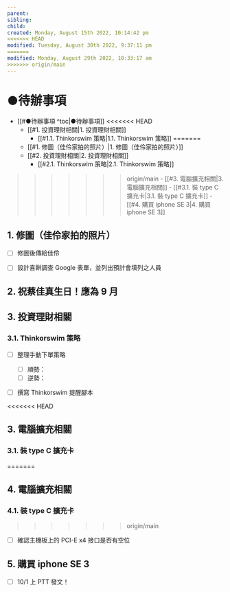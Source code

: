 ```yaml
---
parent: 
sibling: 
child: 
created: Monday, August 15th 2022, 10:14:42 pm
<<<<<<< HEAD
modified: Tuesday, August 30th 2022, 9:37:11 pm
=======
modified: Monday, August 29th 2022, 10:33:17 am
>>>>>>> origin/main
---
```

# ●待辦事項

- [[#●待辦事項 ^toc|●待辦事項]]
<<<<<<< HEAD
	- [[#1. 投資理財相關|1. 投資理財相關]]
		- [[#1.1. Thinkorswim 策略|1.1. Thinkorswim 策略]]
=======
	- [[#1. 修圖（佳伶家拍的照片）|1. 修圖（佳伶家拍的照片）]]
	- [[#2. 投資理財相關|2. 投資理財相關]]
		- [[#2.1. Thinkorswim 策略|2.1. Thinkorswim 策略]]
>>>>>>> origin/main
	- [[#3. 電腦擴充相關|3. 電腦擴充相關]]
		- [[#3.1. 裝 type C 擴充卡|3.1. 裝 type C 擴充卡]]
	- [[#4. 購買 iphone SE 3|4. 購買 iphone SE 3]]



## 1. 修圖（佳伶家拍的照片）
- [ ] 修圖後傳給佳伶
- [ ] 設計喜餅調查 Google 表單，並列出預計會填列之人員


## 2. 祝蔡佳真生日！應為 9 月


## 3. 投資理財相關
### 3.1. Thinkorswim 策略
- [ ] 整理手動下單策略
	- [ ] 順勢：
	- [ ] 逆勢：
- [ ] 撰寫 Thinkorswim 提醒腳本


<<<<<<< HEAD
## 3. 電腦擴充相關
### 3.1. 裝 type C 擴充卡
=======
## 4. 電腦擴充相關
### 4.1. 裝 type C 擴充卡
>>>>>>> origin/main
- [ ] 確認主機板上的 PCI-E x4 接口是否有空位


## 5. 購買 iphone SE 3
- [ ] 10/1 上 PTT 發文！

